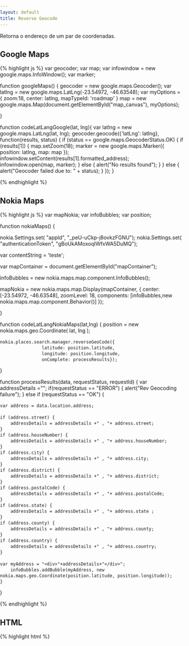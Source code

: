 ```yaml
---
layout: default
title: Reverse Geocode
---
```


Retorna o endereço de um par de coordenadas.

<h2>Google Maps</h2>

{% highlight js %}
var geocoder;
var map;
var infowindow = new google.maps.InfoWindow();
var marker;

function googleMaps()
{
	geocoder = new google.maps.Geocoder();
    var latlng = new google.maps.LatLng(-23.54972, -46.63548);
    var myOptions = {
      zoom:18,
      center: latlng,
      mapTypeId: 'roadmap'
    }
    map = new google.maps.Map(document.getElementById("map_canvas"), myOptions);
  
}

function codeLatLangGoogle(lat, lng){
	var latlng = new google.maps.LatLng(lat, lng);
    geocoder.geocode({'latLng': latlng}, function(results, status) {
      if (status == google.maps.GeocoderStatus.OK) {
        if (results[1]) {
          map.setZoom(18);
          marker = new google.maps.Marker({
              position: latlng, 
              map: map
          }); 
          infowindow.setContent(results[1].formatted_address);
          infowindow.open(map, marker);
        } else {
          alert("No results found");
        }
      } else {
        alert("Geocoder failed due to: " + status);
      }
    });
}
 
{% endhighlight %}

 
<h2>Nokia Maps</h2>

{% highlight js %}
var mapNokia;
var infoBubbles;
var position;

function nokiaMaps()
{
  
  nokia.Settings.set( "appId", "_peU-uCkp-j8ovkzFGNU"); 
  nokia.Settings.set( "authenticationToken", "gBoUkAMoxoqIWfxWA5DuMQ");

  var contentString = 'teste';


var mapContainer = document.getElementById("mapContainer");
   
infoBubbles = new nokia.maps.map.component.InfoBubbles();

mapNokia = new nokia.maps.map.Display(mapContainer, {
  center: [-23.54972, -46.63548],
  zoomLevel: 18,
  components: [infoBubbles,new nokia.maps.map.component.Behavior()]
});
 
}

function codeLatLangNokiaMaps(lat,lng)
{
	position = new nokia.maps.geo.Coordinate(
		lat,
		lng
	);

	nokia.places.search.manager.reverseGeoCode({
					latitude: position.latitude,
					longitude: position.longitude,
					onComplete: processResults});

}

function processResults(data, requestStatus, requestId) {
    var addressDetails ="";
	if(requestStatus == "ERROR")  {
			alert("Rev Geocoding failure");
	} else if (requestStatus == "OK") {
 
	var	address = data.location.address;
 
	if (address.street) {
		addressDetails = addressDetails +" , "+ address.street;			
	}
	if (address.houseNumber) {
		addressDetails = addressDetails +" , "+ address.houseNumber;
	}		
	if (address.city) {
		addressDetails = addressDetails +" , "+ address.city;
	}
	if (address.district) {
		addressDetails = addressDetails +" , "+ address.district;
	}						
	if (address.postalCode) {
		addressDetails = addressDetails +" , "+ address.postalCode;
	}						
	if (address.state) {
		addressDetails = addressDetails +" , "+ address.state ;
	}
	if (address.county) {
		addressDetails = addressDetails +" , "+ address.county;
	}
	if (address.country) {
		addressDetails = addressDetails +" , "+ address.country;
	}
 
	var myAddress = "<div>"+addressDetails+"</div>";
		infoBubbles.addBubble(myAddress, new nokia.maps.geo.Coordinate(position.latitude, position.longitude));
	}
}
 
{% endhighlight %}

<h2>HTML</h2>

{% highlight html %}  
<!DOCTYPE html>
<html>
  <head>
    <title>GoogleMaps2NokiaMaps - Reverse Geocoding</title>
    <meta name="viewport" content="initial-scale=1.0, user-scalable=no">
    <meta charset="UTF-8">
    <style type="text/css">
      html, body {
       
        overflow:hidden;
      }     
      body {
        margin: 0;
        padding: 0;
        overflow: hidden;
        width: 100%;
        height: 100%;
        position: absolute;
      }

      #map_canvas {
        width: 400px;
        height: 400px;
        left: 0px;
        top: 60px;
        position: absolute;
      }
      
      #mapContainer {
        width: 400px;
        height: 400px;
        left: 450px;
        top: 60px;
        position: absolute;
      }
    </style>
<script type="text/javascript" src="https://maps.googleapis.com/maps/api/js?sensor=false"></script>
<script type="text/javascript" charset="UTF-8" src="http://api.maps.nokia.com/2.2.0//jsl.js?with=all"></script>
<script type="text/javascript" src="google.js"></script>
<script type="text/javascript" src="nokia.js"></script>
<script type="text/javascript">
   

  function codeLatLng() {
    var input = document.getElementById("latlng").value;
    var latlngStr = input.split(",",2);
    var lat = parseFloat(latlngStr[0]);
    var lng = parseFloat(latlngStr[1]);

    codeLatLangGoogle(lat,lng);
    codeLatLangNokiaMaps(lat,lng);
    
  }
</script>
</head>
<body >
	<div>
	  <input id="latlng" type="textbox" value="-23.54972, -46.63548">
	</div>
	<div>
	  <input type="button" value="Reverse Geocode" onclick="codeLatLng()">
	</div>
	<div id="map_canvas"></div>
	<div id='mapContainer'></div>
	<script type="text/javascript"> 
        googleMaps();
        nokiaMaps(); 
    </script>
</body>
</html>
{% endhighlight %}

<h2>Resultado</h2>

<a href="/samples/reverse_geocode" target="_blank">Página com exemplo completo</a>
<br/>
<img src="/images_posts/reverse_geocode.png" width="900px" class="post_img" />
